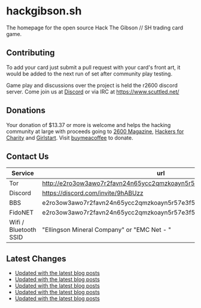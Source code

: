 # hackgibson.sh
The homepage for the open source Hack The Gibson // SH trading card game.


## Contributing

To add your card just submit a pull request with your card's front art, it would be added to the next run of set after community play testing.

Game play and discussions over the project is held the r2600 discord server. Come join us at [Discord](https://discord.com/invite/9hABUzz) or via IRC at https://www.scuttled.net/


## Donations

Your donation of $13.37 or more is welcome and helps the hacking community at large with proceeds going to [2600 Magazine](https://2600.com/), [Hackers for Charity](https://hackersforcharity.org) and [Girlstart](https://girlstart.org).  Visit [buymeacoffee](https://www.buymeacoffee.com/hackgibson.sh) to donate.


## Contact Us

Service | url
-|-
Tor | http://e2ro3ow3awo7r2favn24n65ycc2qmzkoayn5r57e3f56nvjwdcgg32ad.onion
Discord | https://discord.com/invite/9hABUzz
BBS | e2ro3ow3awo7r2favn24n65ycc2qmzkoayn5r57e3f56nvjwdcgg32ad.onion:23
FidoNET | e2ro3ow3awo7r2favn24n65ycc2qmzkoayn5r57e3f56nvjwdcgg32ad.onion:24554
Wifi / Bluetooth SSID | "Ellingson Mineral Company" or "EMC Net - <fidonet address>"

## Latest Changes
<!-- BLOG-POST-LIST:START -->
- [Updated with the latest blog posts](https://github.com/DFW2600/hackgibson.sh/commit/7d0a2bc29efad0f683090cb644392d260fcb98d4)
- [Updated with the latest blog posts](https://github.com/DFW2600/hackgibson.sh/commit/fa59883792d5bce7890b4867db9a4643b5d13fed)
- [Updated with the latest blog posts](https://github.com/DFW2600/hackgibson.sh/commit/de2fab9a177b5e44f2c06acb88c499bb37be2b46)
- [Updated with the latest blog posts](https://github.com/DFW2600/hackgibson.sh/commit/b6940dceb74650d8705c8b44ddc1b90d682a3c4a)
- [Updated with the latest blog posts](https://github.com/DFW2600/hackgibson.sh/commit/9d518090d73439eddbd5c8cc1fc48cd5de7c095f)
<!-- BLOG-POST-LIST:END -->
